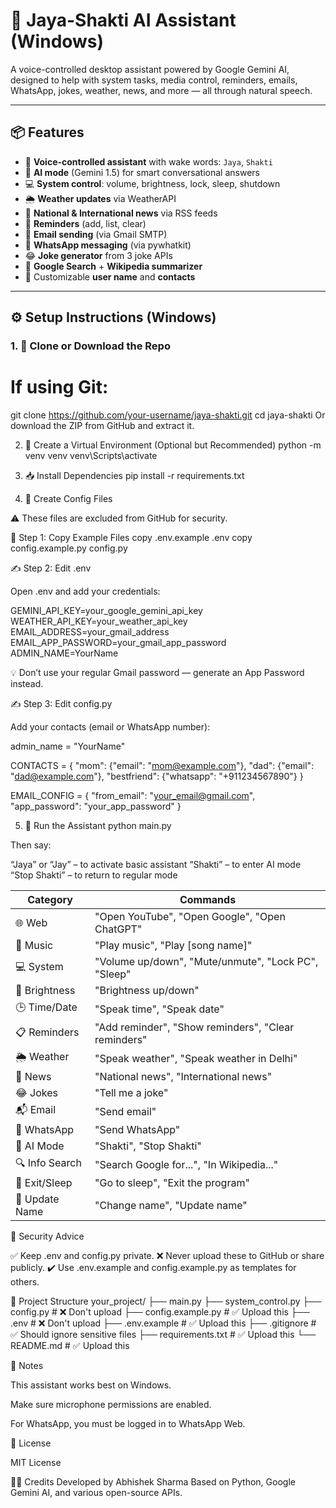 # 🧠 Jaya-Shakti AI Assistant (Windows)

A voice-controlled desktop assistant powered by Google Gemini AI, designed to help with system tasks, media control, reminders, emails, WhatsApp, jokes, weather, news, and more — all through natural speech.

---

## 📦 Features

- 🎤 **Voice-controlled assistant** with wake words: `Jaya`, `Shakti`
- 🤖 **AI mode** (Gemini 1.5) for smart conversational answers
- 💻 **System control**: volume, brightness, lock, sleep, shutdown
- 🌦️ **Weather updates** via WeatherAPI
- 📰 **National & International news** via RSS feeds
- 📅 **Reminders** (add, list, clear)
- 💌 **Email sending** (via Gmail SMTP)
- 📱 **WhatsApp messaging** (via pywhatkit)
- 😂 **Joke generator** from 3 joke APIs
- 🔎 **Google Search** + **Wikipedia summarizer**
- 🧑 Customizable **user name** and **contacts**

---

## ⚙️ Setup Instructions (Windows)

### 1. 🧬 Clone or Download the Repo

# If using Git:
git clone https://github.com/your-username/jaya-shakti.git
cd jaya-shakti
Or download the ZIP from GitHub and extract it.


2. 🐍 Create a Virtual Environment (Optional but Recommended)
python -m venv venv
venv\Scripts\activate


3. 📥 Install Dependencies
pip install -r requirements.txt


4. 🧪 Create Config Files

⚠️ These files are excluded from GitHub for security.

🔐 Step 1: Copy Example Files
copy .env.example .env
copy config.example.py config.py

✍️ Step 2: Edit .env

Open .env and add your credentials:

GEMINI_API_KEY=your_google_gemini_api_key
WEATHER_API_KEY=your_weather_api_key
EMAIL_ADDRESS=your_gmail_address
EMAIL_APP_PASSWORD=your_gmail_app_password
ADMIN_NAME=YourName


💡 Don’t use your regular Gmail password — generate an App Password
 instead.


 ✍️ Step 3: Edit config.py

Add your contacts (email or WhatsApp number):

admin_name = "YourName"

CONTACTS = {
    "mom": {"email": "mom@example.com"},
    "dad": {"email": "dad@example.com"},
    "bestfriend": {"whatsapp": "+911234567890"}
}

EMAIL_CONFIG = {
    "from_email": "your_email@gmail.com",
    "app_password": "your_app_password"
}


5. 🚀 Run the Assistant
python main.py


Then say:

“Jaya” or “Jay” – to activate basic assistant
“Shakti” – to enter AI mode
“Stop Shakti” – to return to regular mode

| Category       | Commands                                            |
| -------------- | --------------------------------------------------- |
| 🌐 Web         | "Open YouTube", "Open Google", "Open ChatGPT"       |
| 🎵 Music       | "Play music", "Play \[song name]"                   |
| 💻 System      | "Volume up/down", "Mute/unmute", "Lock PC", "Sleep" |
| 🔆 Brightness  | "Brightness up/down"                                |
| 🕒 Time/Date   | "Speak time", "Speak date"                          |
| 📋 Reminders   | "Add reminder", "Show reminders", "Clear reminders" |
| 🌦️ Weather    | "Speak weather", "Speak weather in Delhi"           |
| 📰 News        | "National news", "International news"               |
| 😂 Jokes       | "Tell me a joke"                                    |
| 📬 Email       | "Send email"                                        |
| 📱 WhatsApp    | "Send WhatsApp"                                     |
| 🤖 AI Mode     | "Shakti", "Stop Shakti"                             |
| 🔍 Info Search | "Search Google for...", "In Wikipedia..."           |
| 👋 Exit/Sleep  | "Go to sleep", "Exit the program"                   |
| 👤 Update Name | "Change name", "Update name"                        |


🔐 Security Advice

✅ Keep .env and config.py private.
❌ Never upload these to GitHub or share publicly.
✔️ Use .env.example and config.example.py as templates for others.

📁 Project Structure
your_project/
├── main.py
├── system_control.py
├── config.py            # ❌ Don't upload
├── config.example.py    # ✅ Upload this
├── .env                 # ❌ Don't upload
├── .env.example         # ✅ Upload this
├── .gitignore           # ✅ Should ignore sensitive files
├── requirements.txt     # ✅ Upload this
└── README.md            # ✅ Upload this


🧠 Notes

This assistant works best on Windows.

Make sure microphone permissions are enabled.

For WhatsApp, you must be logged in to WhatsApp Web.

📜 License

MIT License

🙋‍♂️ Credits
Developed by Abhishek Sharma
Based on Python, Google Gemini AI, and various open-source APIs.



